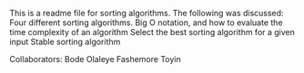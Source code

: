 This is a readme file for sorting algorithms. The following was discussed:
Four different sorting algorithms.
Big O notation, and how to evaluate the time complexity of an algorithm
Select the best sorting algorithm for a given input
Stable sorting algorithm

Collaborators:
Bode Olaleye
Fashemore Toyin